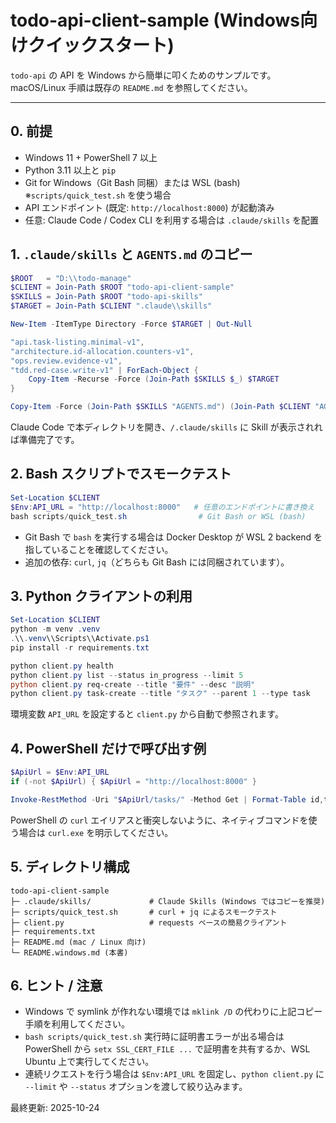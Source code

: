 # todo-api-client-sample (Windows向けクイックスタート)

`todo-api` の API を Windows から簡単に叩くためのサンプルです。macOS/Linux 手順は既存の `README.md` を参照してください。

---

## 0. 前提
- Windows 11 + PowerShell 7 以上
- Python 3.11 以上と `pip`
- Git for Windows（Git Bash 同梱）または WSL (bash) ※`scripts/quick_test.sh` を使う場合
- API エンドポイント (既定: `http://localhost:8000`) が起動済み
- 任意: Claude Code / Codex CLI を利用する場合は `.claude/skills` を配置

## 1. `.claude/skills` と `AGENTS.md` のコピー
```powershell
$ROOT   = "D:\\todo-manage"
$CLIENT = Join-Path $ROOT "todo-api-client-sample"
$SKILLS = Join-Path $ROOT "todo-api-skills"
$TARGET = Join-Path $CLIENT ".claude\\skills"

New-Item -ItemType Directory -Force $TARGET | Out-Null

"api.task-listing.minimal-v1",
"architecture.id-allocation.counters-v1",
"ops.review.evidence-v1",
"tdd.red-case.write-v1" | ForEach-Object {
    Copy-Item -Recurse -Force (Join-Path $SKILLS $_) $TARGET
}

Copy-Item -Force (Join-Path $SKILLS "AGENTS.md") (Join-Path $CLIENT "AGENTS.md")
```
Claude Code で本ディレクトリを開き、`/.claude/skills` に Skill が表示されれば準備完了です。

## 2. Bash スクリプトでスモークテスト
```powershell
Set-Location $CLIENT
$Env:API_URL = "http://localhost:8000"   # 任意のエンドポイントに書き換え
bash scripts/quick_test.sh                # Git Bash or WSL (bash)
```
- Git Bash で `bash` を実行する場合は Docker Desktop が WSL 2 backend を指していることを確認してください。
- 追加の依存: `curl`, `jq`（どちらも Git Bash には同梱されています）。

## 3. Python クライアントの利用
```powershell
Set-Location $CLIENT
python -m venv .venv
.\\.venv\\Scripts\\Activate.ps1
pip install -r requirements.txt

python client.py health
python client.py list --status in_progress --limit 5
python client.py req-create --title "要件" --desc "説明"
python client.py task-create --title "タスク" --parent 1 --type task
```
環境変数 `API_URL` を設定すると `client.py` から自動で参照されます。

## 4. PowerShell だけで呼び出す例
```powershell
$ApiUrl = $Env:API_URL
if (-not $ApiUrl) { $ApiUrl = "http://localhost:8000" }

Invoke-RestMethod -Uri "$ApiUrl/tasks/" -Method Get | Format-Table id,title,type -AutoSize
```
PowerShell の `curl` エイリアスと衝突しないように、ネイティブコマンドを使う場合は `curl.exe` を明示してください。

## 5. ディレクトリ構成
```
todo-api-client-sample
├─ .claude/skills/             # Claude Skills (Windows ではコピーを推奨)
├─ scripts/quick_test.sh       # curl + jq によるスモークテスト
├─ client.py                   # requests ベースの簡易クライアント
├─ requirements.txt
├─ README.md (mac / Linux 向け)
└─ README.windows.md (本書)
```

## 6. ヒント / 注意
- Windows で symlink が作れない環境では `mklink /D` の代わりに上記コピー手順を利用してください。
- `bash scripts/quick_test.sh` 実行時に証明書エラーが出る場合は PowerShell から `setx SSL_CERT_FILE ...` で証明書を共有するか、WSL Ubuntu 上で実行してください。
- 連続リクエストを行う場合は `$Env:API_URL` を固定し、`python client.py` に `--limit` や `--status` オプションを渡して絞り込みます。

最終更新: 2025-10-24
